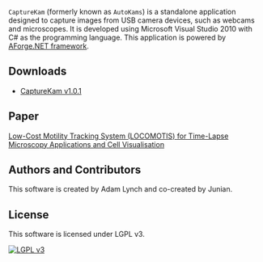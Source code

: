 `CaptureKam` (formerly known as `AutoKams`) is a standalone application designed to capture images from USB camera devices, such as webcams and microscopes. It is developed using Microsoft Visual Studio 2010 with C# as the programming language. This application is powered by [AForge.NET framework][aforgenet].

## Downloads

- [CaptureKam v1.0.1](https://github.com/junian/CaptureKam/releases/download/1.0.1/CaptureKam-mark1.0.1.zip)

## Paper

[Low-Cost Motility Tracking System (LOCOMOTIS) for Time-Lapse Microscopy Applications and Cell Visualisation][paper-url]

## Authors and Contributors
This software is created by Adam Lynch and co-created by Junian.

## License
This software is licensed under LGPL v3.

[![LGPL v3][lgpl-logo]][license]

[lgpl-logo]: https://www.gnu.org/graphics/lgplv3-88x31.png "LGPL v3"
[license]: https://github.com/junian/CaptureKam/blob/master/LICENSE
[aforgenet]: http://www.aforgenet.com/ "AForge.NET"
[paper-url]: http://journals.plos.org/plosone/article?id=10.1371/journal.pone.0103547
